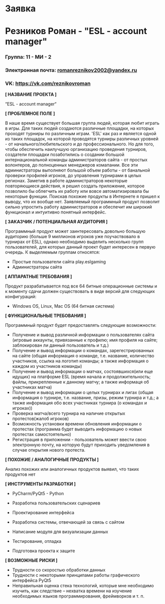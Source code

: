 # Заявка
# Резников Роман - "ESL - account manager"


### Группа: 11 - МИ - 2
### Электронная почта: romanreznikov2002@yandex.ru
### VK: https://vk.com/reznikovroman


**[ НАЗВАНИЕ ПРОЕКТА ]**  

“ESL - account manager“


**[ ПРОБЛЕМНОЕ ПОЛЕ ]**  

В наше время существует большая группа людей, которая любит играть в игры. Для таких людей создаются различные площадки, на которых проходят турниры по различным играм. 'ESL' как раз и является одной из таких площадок, на которой проводятся турниры различных уровней - от начального/любительского и до профессионального. Но для того, чтобы обеспечить наилучшую организацию проведения турниров, создатели площадки позаботились о создании большой интернациональной команды администраторов сайта - от простых волонтеров, до полноценных менеджеров комапании. 
Все эти администраторы выполняют большой объем работы - от банальной проверки профилей игроков, до управления турнирами в целых регионах. Заметив в работе администраторов некоторые повторяющиеся действия, я решил создать приложение, которое позволило бы облегчить их работу или вовсе автоматизировала бы некоторые функции. Поискав похожие продукты в Интернете я пришел к выводу, что их вообще нет.
Заявляемый программный продукт позволит сильно упростить работу администраторов и обеспечит им широкий функционал и интуитивно понятный интерфейс. 


**[ ЗАКАЗЧИК / ПОТЕНЦИАЛЬНАЯ АУДИТОРИЯ ]**  

Программный продукт может заинтересовать довольно большую аудиторию (больше 9 миллионов игроков уже поучаствовало в турнирах от ESL), однако необходимо выделить несколько групп пользователей, для которых данный проект будет интересен в первую очередь. К выделяемым группам относятся:

* Простые пользователи сайта play.eslgaming 
* Администраторы сайта


**[ АППАРАТНЫЕ ТРЕБОВАНИЯ ]** 

Продукт разрабатывается под все 64 битные операционные системы и к моменту сдачи должен существовать в виде версий для следующих конфигураций:

* Windows OS, Linux, Mac OS (64 битная система)


**[ ФУНКЦИОНАЛЬНЫЕ ТРЕБОВАНИЯ ]** 

Программный продукт будет предоставлять следующие возможности:
* Получение и вывод различной информации о пользователях сайта (игровые аккаунты, привязанные к профилю; имя профиля на сайте; заблокирован ли данный пользователь и т.д.)
* Получение и вывод информации о командах, зарегестрированных на сайте (общая информация о команде, т.е. название, количество участников, ссылка на логотип команды; а также информация о каждом из участников команды)
* Получение и вывод информации о матчах, состоявшихся(или еще идущих) на платформе ESL (время начала и продолжительность; файлы, прикрепленные к данному матчу; а также информаця об участниках матча)
* Получение и вывод информации о целых турнирах и лигах (общая информация о турнире, т.е. название, призы, режим турнира и т.д.; а также информация обо всех участниках турнира (о командах и игроках))
* Проверка матча/всего турнира на наличие открытых протестов(жалоб игроков)
* Возможность установки времени обновления информации о протестах (программа будет выводить информацию о новых протестах самостоятельно)
* Регистрация в приложении - пользователь может ввести свою электронную почту, на которую будут приходить уведомления в случае открытия  нового протеста.


**[ ПОХОЖИЕ / АНАЛОГИЧНЫЕ ПРОДУКТЫ ]** 

Анализ похожих или аналогичных продуктов выявил, что таких продуктов нет


**[ ИНСТРУМЕНТЫ РАЗРАБОТКИ ]** 

*	PyCharm/PyQt5 - Python

*	Разработка пользовательских сценариев
*	Проектирование интерфейса
* Разработка системы, отвечающей за связь с сайтом
*	Написание модуля для визуализации данных
*	Тестирование, отладка
*	Подготовка проекта к защите


**[ ВОЗМОЖНЫЕ РИСКИ ]**  

*	Трудности со скоростью обработки данных
* Трудности с некоторыми принципами работы графического интерфейса PyQt5
*	Неправильная оценка стека технологий, которые мне необходимо изучить, как следствие – нехватка времени на изучение необходимых языков программирования, фреймворков и т. п.









